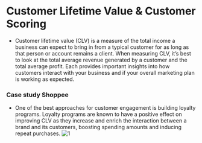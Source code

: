 # Customer Lifetime Value & Customer Scoring
* Customer lifetime value (CLV) is a measure of the total income a business can expect to bring in from a typical customer for as long as that person or account remains a client.
When measuring CLV, it’s best to look at the total average revenue generated by a customer and the total average profit. Each provides important insights into how customers interact with your business and if your overall marketing plan is working as expected.


### Case study Shoppee
* One of the best approaches for customer engagement is building loyalty programs. Loyalty programs are known to have a positive effect on improving CLV as they increase and enrich the interaction between a brand and its customers, boosting spending amounts and inducing repeat purchases.
![1](https://github.com/Piriyaa/MADT8101-Customer-Analytics/assets/128346376/27bf2d4d-d947-464d-b7b8-1cb93e133d99)

